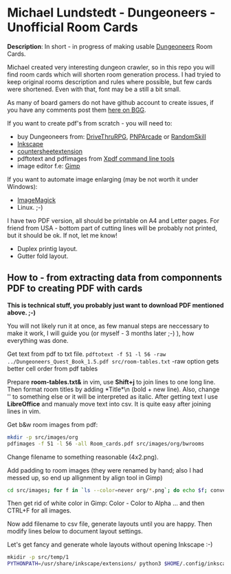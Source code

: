 #  Michael Lundstedt - Dungeoneers - Unofficial Room Cards #

**Description**: In short - in progress of making usable [Dungeoneers](https://boardgamegeek.com/boardgame/336195/dungeoneers) Room Cards. 

Michael created very interesting dungeon crawler, so in this repo you will find room cards which will shorten room generation process. I had tryied to keep original rooms description and rules where possible, but few cards were shortened. Even with that, font may be a still a bit small.

As many of board gamers do not have github account to create issues, if you have any comments post them [here on BGG](https://boardgamegeek.com/thread/2688109/idea-dedicated-room-cards).

If you want to create pdf's from scratch - you will need to:

- buy Dungeoneers from: [DriveThruRPG](https://www.drivethrurpg.com/product/357029/Dungeoneers?term=dungeoneers), [PNPArcade](https://www.pnparcade.com/collections/new-games/products/dungeoneers) or [RandomSkill](https://randomskill.games/product/dungeoneers/)
- [Inkscape](https://inkscape.org/)
- [countersheetextension](https://github.com/lifelike/countersheetsextension)
- pdftotext and pdfimages from [Xpdf command line tools](http://www.xpdfreader.com/download.html)
- image editor f.e: [Gimp](https://www.gimp.org/)

If you want to automate image enlarging (may be not worth it under Windows):
- [ImageMagick](https://imagemagick.org/script/download.php)
- Linux. ;-)

I have two PDF version, all should be printable on A4 and Letter pages. For friend from USA - bottom part of cutting lines will be probably not printed, but it should be ok. If not, let me know!

- Duplex printig layout.
- Gutter fold layout.

## How to - from extracting data from componnents PDF to creating PDF with cards

**This is technical stuff, you probably just want to download PDF mentioned above. ;-)**

You will not likely run it at once, as few manual steps are neccessary to make it work,
I will guide you (or myself - 3 months later ;-) ), how everything was done.

Get text from pdf to txt file.
`pdftotext -f 51 -l 56 -raw ../Dungeoneers_Quest_Book_1.5.pdf src/room-tables.txt`
-raw option gets better cell order from pdf tables

Prepare **room-tables.txt&** in vim, use **Shift+j** to join lines to one long line. Then format room titles by 
adding \*Title\*\\n (bold + new line). Also, change '\' to something else or it will be interpreted as italic.
After getting text I use **LibreOffice** and manualy move text into csv. It is quite easy after joining lines in vim.

Get b&w room images from pdf:
```bash
mkdir -p src/images/org
pdfimages -f 51 -l 56 -all Room_cards.pdf src/images/org/bwrooms
```

Change filename to something reasonable (4x2.png).

Add padding to room images (they were renamed by hand; also I had messed up, so end up allignment by align tool in Gimp)
```bash
cd src/images; for f in `ls --color=never org/*.png`; do echo $f; convert $f -gravity south -background none -extent 320x193 $f; done; cd ../..
```
Then get rid of white color in Gimp: Color - Color to Alpha ... and then CTRL+F for all images.

Now add filename to csv file, generate layouts until you are happy. Then modify lines below to document layout settings.

Let's get fancy and generate whole layouts without opening Inkscape :-)
```bash
mkidir -p src/temp/1
PYTHONPATH=/usr/share/inkscape/extensions/ python3 $HOME/.config/inkscape/extensions/countersheet.py -d src/rooms.csv -I src/images -p src/temp/1/ -z 2mm -r 3mm -D true -O 5mm -S 4mm -B true src/rooms.svg > src/result1.svg
```
